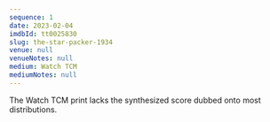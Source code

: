 ```yaml
---
sequence: 1
date: 2023-02-04
imdbId: tt0025830
slug: the-star-packer-1934
venue: null
venueNotes: null
medium: Watch TCM
mediumNotes: null
---
```


The Watch TCM print lacks the synthesized score dubbed onto most distributions.
